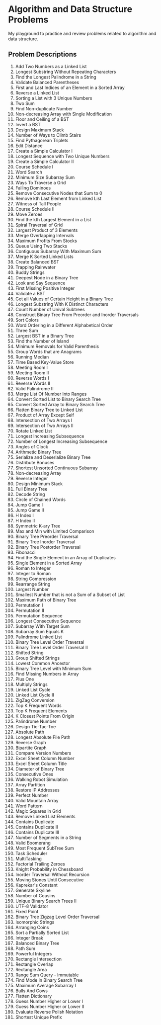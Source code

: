 # Algorithm and Data Structure Problems

My playground to practice and review problems related to algorithm and data structure.

## Problem Descriptions

1. Add Two Numbers as a Linked List
2. Longest Substring Without Repeating Characters
3. Find the Longest Palindrome in a String
4. Validate Balanced Parentheses
5. First and Last Indices of an Element in a Sorted Array
6. Reverse a Linked List
7. Sorting a List with 3 Unique Numbers
8. Two Sum
9. Find Non-duplicate Number
10. Non-decreasing Array with Single Modification
11. Floor and Ceiling of a BST
12. Invert a BST
13. Design Maximum Stack
14. Number of Ways to Climb Stairs
15. Find Pythagorean Triplets
16. Edit Distance
17. Create a Simple Calculator I
18. Longest Sequence with Two Unique Numbers
19. Create a Simple Calculator II
20. Course Schedule I
21. Word Search
22. Minimum Size Subarray Sum
23. Ways To Traverse a Grid
24. Falling Dominoes
25. Remove Consecutive Nodes that Sum to 0
26. Remove kth Last Element from Linked List
27. Witness of Tall People
28. Course Schedule II
29. Move Zeroes
30. Find the kth Largest Element in a List
31. Spiral Traversal of Grid
32. Largest Product of 3 Elements
33. Merge Overlapping Intervals
34. Maximum Profits From Stocks
35. Queue Using Two Stacks
36. Contiguous Subarray With Maximum Sum
37. Merge K Sorted Linked Lists
38. Create Balanced BST 
39. Trapping Rainwater
40. Buddy Strings
41. Deepest Node in a Binary Tree
42. Look and Say Sequence
43. First Missing Positive Integer
44. Validate a BST
45. Get all Values of Certain Height in a Binary Tree
46. Longest Substring With K Distinct Characters
47. Count Number of Unival Subtrees
48. Construct Binary Tree From Preorder and Inorder Traversals
49. Sort Colors
50. Word Ordering in a Different Alphabetical Order
51. Three Sum
52. Largest BST in a Binary Tree
53. Find the Number of Island
54. Minimum Removals for Valid Parenthesis
55. Group Words that are Anagrams
56. Running Median
57. Time Based Key-Value Store
58. Meeting Room I
59. Meeting Room II
60. Reverse Words I
61. Reverse Words II
62. Valid Palindrome II
63. Merge List Of Number Into Ranges
64. Convert Sorted List to Binary Search Tree
65. Convert Sorted Array to Binary Search Tree
66. Flatten Binary Tree to Linked List
67. Product of Array Except Self
68. Intersection of Two Arrays I
69. Intersection of Two Arrays II
70. Rotate Linked List
71. Longest Increasing Subsequence
72. Number of Longest Increasing Subsequence
73. Angles of Clock
74. Arithmetic Binary Tree
75. Serialize and Deserialize Binary Tree
76. Distribute Bonuses
77. Shortest Unsorted Continuous Subarray
78. Non-decreasing Array
79. Reverse Integer
80. Design Minimum Stack
81. Full Binary Tree
82. Decode String
83. Circle of Chained Words
84. Jump Game I
85. Jump Game II
86. H Index I
87. H Index II
88. Symmetric K-ary Tree
89. Max and Min with Limited Comparison
90. Binary Tree Preorder Traversal
91. Binary Tree Inorder Traversal
92. Binary Tree Postorder Traversal
93. Fibonacci
94. Find the Single Element in an Array of Duplicates
95. Single Element in a Sorted Array
96. Roman to Integer
97. Integer to Roman
98. String Compression
99. Rearrange String
100. Largest Number
101. Smallest Number that is not a Sum of a Subset of List
102. Maximum Path of Binary Tree
103. Permutation I
104. Permutation II
105. Permutation Sequence
106. Longest Consecutive Sequence
107. Subarray With Target Sum
108. Subarray Sum Equals K
109. Palindrome Linked List
110. Binary Tree Level Order Traversal
111. Binary Tree Level Order Traversal II
112. Shifted String
113. Group Shifted Strings
114. Lowest Common Ancestor
115. Binary Tree Level with Minimum Sum
116. Find Missing Numbers in Array
117. Plus One
118. Multiply Strings
119. Linked List Cycle
120. Linked List Cycle II
121. ZigZag Conversion
122. Top K Frequent Words
123. Top K Frequent Elements
124. K Closest Points From Origin
125. Palindrome Number
126. Design Tic-Tac-Toe
127. Absolute Path
128. Longest Absolute File Path
129. Reverse Graph
130. Bipartite Graph
131. Compare Version Numbers
132. Excel Sheet Column Number
133. Excel Sheet Column Title
134. Diameter of Binary Tree
135. Consecutive Ones
136. Walking Robot Simulation
137. Array Partition
138. Restore IP Addresses
139. Perfect Number
140. Valid Mountain Array
141. Word Pattern
142. Magic Squares in Grid
143. Remove Linked List Elements
144. Contains Duplicate
145. Contains Duplicate II
146. Contains Duplicate III
147. Number of Segments in a String
148. Valid Boomerang
149. Most Frequent SubTree Sum
150. Task Scheduler
151. MultiTasking
152. Factorial Trailing Zeroes
153. Knight Probability in Chessboard
154. Inorder Traversal Without Recursion
155. Moving Stones Until Consecutive
156. Kaprekar's Constant
157. Generate Skyline
158. Number of Cousins
159. Unique Binary Search Trees II
160. UTF-8 Validator
161. Fixed Point
162. Binary Tree Zigzag Level Order Traversal
163. Isomorphic Strings
164. Arranging Coins
165. Sort a Partially Sorted List
166. Integer Break
167. Balanced Binary Tree
168. Path Sum
169. Powerful Integers
170. Rectangle Intersection
171. Rectangle Overlap
172. Rectangle Area
173. Range Sum Query - Immutable
174. Find Mode in Binary Search Tree
175. Maximum Average Subarray I
176. Bulls And Cows
177. Flatten Dictionary
178. Guess Number Higher or Lower I
179. Guess Number Higher or Lower II
180. Evaluate Reverse Polish Notation
181. Shortest Unique Prefix
